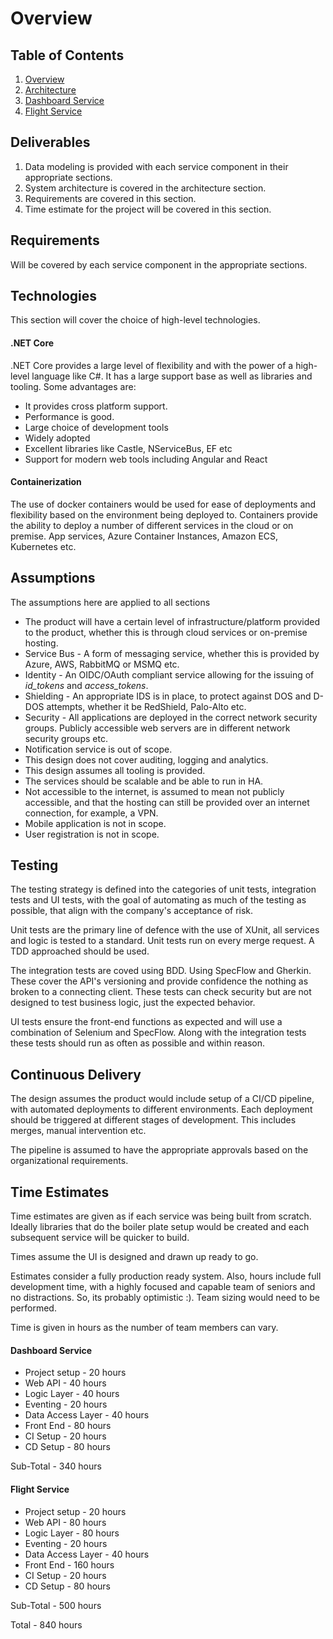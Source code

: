 # Overview

## Table of Contents

1. [Overview](overview.md)
2. [Architecture](architecture.md)
3. [Dashboard Service](dashboard.md)
4. [Flight Service](flight.md)

## Deliverables

1. Data modeling is provided with each service component in their appropriate sections.
2. System architecture is covered in the architecture section.
3. Requirements are covered in this section.
4. Time estimate for the project will be covered in this section.

## Requirements

Will be covered by each service component in the appropriate sections.

## Technologies

This section will cover the choice of high-level technologies.

#### .NET Core

.NET Core provides a large level of flexibility and with the power of a high-level language like C#. It has a large support base as well as libraries and tooling. Some advantages are:

- It provides cross platform support.
- Performance is good.
- Large choice of development tools
- Widely adopted
- Excellent libraries like Castle, NServiceBus, EF etc
- Support for modern web tools including Angular and React

#### Containerization

The use of docker containers would be used for ease of deployments and flexibility based on the environment being deployed to. Containers provide the ability to deploy a number of different services in the cloud or on premise. App services, Azure Container Instances, Amazon ECS, Kubernetes etc.

## Assumptions

The assumptions here are applied to all sections

- The product will have a certain level of infrastructure/platform provided to the product, whether this is through cloud services or on-premise hosting.
- Service Bus - A form of messaging service, whether this is provided by Azure, AWS, RabbitMQ or MSMQ etc.
- Identity - An OIDC/OAuth compliant service allowing for the issuing of *id_tokens* and *access_tokens*.
- Shielding - An appropriate IDS is in place, to protect against DOS and D-DOS attempts, whether it be RedShield, Palo-Alto etc.
- Security - All applications are deployed in the correct network security groups. Publicly accessible web servers are in different network security groups etc.
- Notification service is out of scope.
- This design does not cover auditing, logging and analytics.
- This design assumes all tooling is provided.
- The services should be scalable and be able to run in HA.
- Not accessible to the internet, is assumed to mean not publicly accessible, and that the hosting can still be provided over an internet connection, for example, a VPN.
- Mobile application is not in scope.
- User registration is not in scope.

## Testing

The testing strategy is defined into the categories of unit tests, integration tests and UI tests, with the goal of automating as much of the testing as possible, that align with the company's acceptance of risk.

Unit tests are the primary line of defence with the use of XUnit, all services and logic is tested to a standard. Unit tests run on every merge request. A TDD approached should be used.

The integration tests are coved using BDD. Using SpecFlow and Gherkin. These cover the API's versioning and provide confidence the nothing as broken to a connecting client. These tests can check security but are not designed to test business logic, just the expected behavior.

UI tests ensure the front-end functions as expected and will use a combination of Selenium and SpecFlow. Along with the integration tests these tests should run as often as possible and within reason.

## Continuous Delivery

The design assumes the product would include setup of a CI/CD pipeline, with automated deployments to different environments. Each deployment should be triggered at different stages of development. This includes merges, manual intervention etc.

The pipeline is assumed to have the appropriate approvals based on the organizational requirements.

## Time Estimates

Time estimates are given as if each service was being built from scratch. Ideally libraries that do the boiler plate setup would be created and each subsequent service will be quicker to build.

Times assume the UI is designed and drawn up ready to go.

Estimates consider a fully production ready system. Also, hours include full development time, with a highly focused and capable team of seniors and no distractions. So, its probably optimistic :). Team sizing would need to be performed.

Time is given in hours as the number of team members can vary.

#### Dashboard Service

- Project setup                        - 20 hours
- Web API                              - 40 hours
- Logic Layer                          - 40 hours
- Eventing                             - 20 hours
- Data Access Layer                    - 40 hours
- Front End                            - 80 hours
- CI Setup                             - 20 hours
- CD Setup                             - 80 hours

Sub-Total                              - 340 hours

#### Flight Service

- Project setup                        - 20 hours
- Web API                              - 80 hours
- Logic Layer                          - 80 hours
- Eventing                             - 20 hours
- Data Access Layer                    - 40 hours
- Front End                            - 160 hours
- CI Setup                             - 20 hours
- CD Setup                             - 80 hours

Sub-Total                              - 500 hours

Total                                  - 840 hours
